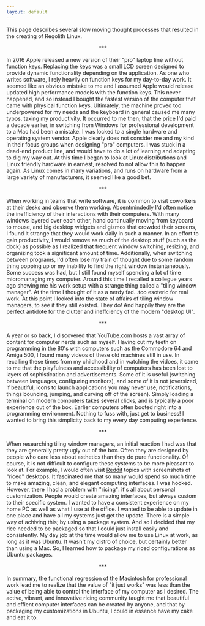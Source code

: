 ```yaml
---
layout: default
---
```


This page describes several slow moving thought processes that resulted in the creating of Regolith Linux.

<p align="center"> *** </p>


In 2016 Apple released a new version of their "pro" laptop line without function keys.  Replacing the keys was a small LCD screen designed to provide dynamic functionality depending on the application.  As one who writes software, I rely heavily on function keys for my day-to-day work.  It seemed like an obvious mistake to me and I assumed Apple would release updated high performance models with the function keys.  This never happened, and so instead I bought the fastest version of the computer that came with physical function keys.  Ultimately, the machine proved too underpowered for my needs and the keyboard in general caused me many typos, taxing my productivity.  It occurred to me then; that the price I'd paid a decade earlier, in switching from Windows for professional development to a Mac had been a mistake.  I was locked to a single hardware and operating system vendor.  Apple clearly does not consider me and my kind in their focus groups when designing "pro" computers.  I was stuck in a dead-end product line, and would have to do a lot of learning and adapting to dig my way out.  At this time I began to look at Linux distributions and Linux friendly hardware in earnest, resolved to not allow this to happen again.  As Linux comes in many variations, and runs on hardware from a large variety of manufacturers, it seemed like a good bet.

<p align="center"> *** </p>

When working in teams that write software, it is common to visit coworkers at their desks and observe them working. Absentmindedly I'd often notice the inefficiency of their interactions with their computers. With many windows layered over each other, hand continually moving from keyboard to mouse, and big desktop widgets and gizmos that crowded their screens, I found it strange that they would work daily in such a manner.  In an effort to gain productivity, I would remove as much of the desktop stuff (such as the dock) as possible as I realized that frequent window switching, resizing, and organizing took a significant amount of time.  Additionally, when switching between programs, I'd often lose my train of thought due to some random thing popping up or my inability to find the right window instantaneously.  Some success was had, but I still found myself spending a lot of time micromanaging my computer.  Around this time I recalled a collegue years ago showing me his work setup with a strange thing called a "tiling window manager".  At the time I thought of it as a nerdy fad...too esoteric for real work.  At this point I looked into the state of affairs of tiling window managers, to see if they still existed.  They do!  And happily they are the perfect antidote for the clutter and ineffciency of the modern "desktop UI".  

<p align="center"> *** </p>


A year or so back, I discovered that YouTube.com hosts a vast array of content for computer nerds such as myself.  Having cut my teeth on programming in the 80's with computers such as the Commodore 64 and Amiga 500, I found many videos of these old machines still in use.  In recalling these times from my childhood and in watching the vidoes, it came to me that the playfulness and accessibility of computers has been lost to layers of sophistication and advertisements.  Some of it is useful (switching between languages, configuring monitors), and some of it is not (oversized, if beautiful, icons to launch applications you may never use, notifications, things bouncing, jumping, and curving off of the screen).  Simply loading a terminal on modern computers takes several clicks, and is typically a poor experience out of the box.  Earlier computers often booted right into a programming environment.  Nothing to fuss with, just get to business!  I wanted to bring this simplicity back to my every day computing experience.

<p align="center"> *** </p>

When researching tiling window managers, an initial reaction I had was that they are generally pretty ugly out of the box. Often they are designed by people who care less about asthetics than they do pure functionality.  Of course, it is not difficult to configure these systems to be more pleasant to look at.  For example, I would often visit [Reddit](https://www.reddit.com/r/unixporn/) topics with screenshots of "riced" desktops.  It fascinated me that so many would spend so much time to make amazing, clean, and elegant computing interfaces.  I was hooked.  However, there I had a problem with "ricing": it's all about personal customization.  People would create amazing interfaces, but always custom to their specific system.  I wanted to have a consistent experience on my home PC as well as what I use at the office.  I wanted to be able to update in one place and have all my systems just get the update.  There is a simple way of achiving this; by using a package system.  And so I decided that my rice needed to be packaged so that I could just install easily and consistently.  My day job at the time would allow me to use Linux at work, as long as it was Ubuntu.  It wasn't my distro of choice, but certainly better than using a Mac.  So, I learned how to package my riced configurations as Ubuntu packages.    

<p align="center"> *** </p>

In summary, the functional regression of the Macintosh for professional work lead me to realize that the value of "it just works" was less than the value of being able to control the interface of my computer as I desired.  The active, vibrant, and innovative ricing community taught me that beautiful and effient computer interfaces can be created by anyone, and that by packaging my customizations in Ubuntu, I could in essence have my cake and eat it to.
